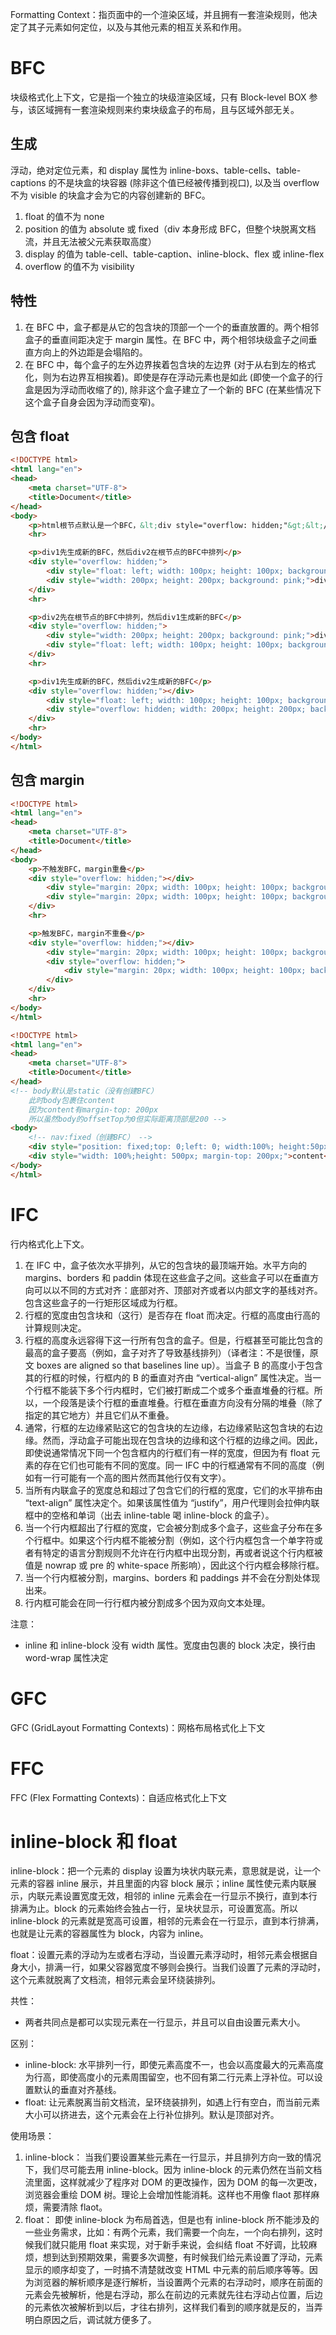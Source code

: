 Formatting Context：指页面中的一个渲染区域，并且拥有一套渲染规则，他决定了其子元素如何定位，以及与其他元素的相互关系和作用。

# BFC

块级格式化上下文，它是指一个独立的块级渲染区域，只有 Block-level BOX 参与，该区域拥有一套渲染规则来约束块级盒子的布局，且与区域外部无关。

## 生成

浮动，绝对定位元素，和 display 属性为 inline-boxs、table-cells、table-captions 的不是块盒的块容器 (除非这个值已经被传播到视口), 以及当 overflow 不为 visible 的块盒才会为它的内容创建新的 BFC。

1.  float 的值不为 none
2.  position 的值为 absolute 或 fixed（div 本身形成 BFC，但整个块脱离文档流，并且无法被父元素获取高度）
3.  display 的值为 table-cell、table-caption、inline-block、flex 或 inline-flex
4.  overflow 的值不为 visibility

## 特性

1.  在 BFC 中，盒子都是从它的包含块的顶部一个一个的垂直放置的。两个相邻盒子的垂直间距决定于 margin 属性。在 BFC 中，两个相邻块级盒子之间垂直方向上的外边距是会塌陷的。
2.  在 BFC 中，每个盒子的左外边界挨着包含块的左边界 (对于从右到左的格式化，则为右边界互相挨着)。即使是存在浮动元素也是如此 (即使一个盒子的行盒是因为浮动而收缩了的), 除非这个盒子建立了一个新的 BFC (在某些情况下这个盒子自身会因为浮动而变窄)。

## 包含 float

```html
<!DOCTYPE html>
<html lang="en">
<head>
	<meta charset="UTF-8">
	<title>Document</title>
</head>
<body>
	<p>html根节点默认是一个BFC，&lt;div style="overflow: hidden;"&gt;&lt;/div&gt;生成多个新的BFC</p>
	<hr>

	<p>div1先生成新的BFC，然后div2在根节点的BFC中排列</p>
	<div style="overflow: hidden;">
		<div style="float: left; width: 100px; height: 100px; background: lightgreen;">div1</div>
		<div style="width: 200px; height: 200px; background: pink;">div2</div>
	</div>
	<hr>

	<p>div2先在根节点的BFC中排列，然后div1生成新的BFC</p>
	<div style="overflow: hidden;">
		<div style="width: 200px; height: 200px; background: pink;">div2</div>
		<div style="float: left; width: 100px; height: 100px; background: lightgreen;">div1</div>
	</div>
	<hr>

	<p>div1先生成新的BFC，然后div2生成新的BFC</p>
	<div style="overflow: hidden;"></div>
		<div style="float: left; width: 100px; height: 100px; background: lightgreen;">div1</div>
		<div style="overflow: hidden; width: 200px; height: 200px; background: pink;">div2</div>
	</div>
	<hr>
</body>
</html>	
```

## 包含 margin

```html
<!DOCTYPE html>
<html lang="en">
<head>
	<meta charset="UTF-8">
	<title>Document</title>
</head>
<body>
	<p>不触发BFC，margin重叠</p>
	<div style="overflow: hidden;"></div>
		<div style="margin: 20px; width: 100px; height: 100px; background: lightgreen;">div1</div>
		<div style="margin: 20px; width: 100px; height: 100px; background: pink;">div2</div>
	</div>
	<hr>

	<p>触发BFC，margin不重叠</p>
	<div style="overflow: hidden;"></div>
		<div style="margin: 20px; width: 100px; height: 100px; background: lightgreen;">div1</div>
		<div style="overflow: hidden;">
			<div style="margin: 20px; width: 100px; height: 100px; background: pink;">div2</div>
		</div>
	</div>
	<hr>
</body>
</html>
```

```html
<!DOCTYPE html>
<html lang="en">
<head>
	<meta charset="UTF-8">
	<title>Document</title>
</head>
<!-- body默认是static（没有创建BFC）
    此时body包裹住content
    因为content有margin-top: 200px
    所以虽然body的offsetTop为0但实际距离顶部是200 -->
<body>
	<!-- nav:fixed（创建BFC） -->
	<div style="position: fixed;top: 0;left: 0; width:100%; height:50px; background: rgba(0,0,0,0.5);">nav</div>
	<div style="width: 100%;height: 500px; margin-top: 200px;">content</div>
</body>
</html>
```

# IFC

行内格式化上下文。

1.  在 IFC 中，盒子依次水平排列，从它的包含块的最顶端开始。水平方向的 margins、borders 和 paddin 体现在这些盒子之间。这些盒子可以在垂直方向可以以不同的方式对齐：底部对齐、顶部对齐或者以内部文字的基线对齐。包含这些盒子的一行矩形区域成为行框。
2.  行框的宽度由包含块和（这行）是否存在 float 而决定。行框的高度由行高的计算规则决定。
3.  行框的高度永远容得下这一行所有包含的盒子。但是，行框甚至可能比包含的最高的盒子要高（例如，盒子对齐了导致基线排列）（译者注：不是很懂，原文 boxes are aligned so that baselines line up）。当盒子 B 的高度小于包含其的行框的时候，行框内的 B 的垂直对齐由 “vertical-align” 属性决定。当一个行框不能装下多个行内框时，它们被打断成二个或多个垂直堆叠的行框。所以，一个段落是读个行框的垂直堆叠。行框在垂直方向没有分隔的堆叠（除了指定的其它地方）并且它们从不重叠。
4.  通常，行框的左边缘紧贴这它的包含块的左边缘，右边缘紧贴这包含块的右边缘。然而，浮动盒子可能出现在包含块的边缘和这个行框的边缘之间。因此，即使说通常情况下同一个包含框内的行框们有一样的宽度，但因为有 float 元素的存在它们也可能有不同的宽度。同一 IFC 中的行框通常有不同的高度（例如有一行可能有一个高的图片然而其他行仅有文字）。
5.  当所有内联盒子的宽度总和超过了包含它们的行框的宽度，它们的水平排布由 “text-align” 属性决定个。如果该属性值为 “justify”，用户代理则会拉伸内联框中的空格和单词（出去 inline-table 喝 inline-block 的盒子）。
6.  当一个行内框超出了行框的宽度，它会被分割成多个盒子，这些盒子分布在多个行框中。如果这个行内框不能被分割（例如，这个行内框包含一个单字符或者有特定的语言分割规则不允许在行内框中出现分割，再或者说这个行内框被值是 nowrap 或 pre 的 white-space 所影响），因此这个行内框会移除行框。
7.  当一个行内框被分割，margins、borders 和 paddings 并不会在分割处体现出来。
8.  行内框可能会在同一行行框内被分割成多个因为双向文本处理。

注意：

-   inline 和 inline-block 没有 width 属性。宽度由包裹的 block 决定，换行由 word-wrap 属性决定

# GFC

GFC (GridLayout Formatting Contexts)：网格布局格式化上下文

# FFC

FFC (Flex Formatting Contexts)：自适应格式化上下文

# inline-block 和 float

inline-block：把一个元素的 display 设置为块状内联元素，意思就是说，让一个元素的容器 inline 展示，并且里面的内容 block 展示；inline 属性使元素内联展示，内联元素设置宽度无效，相邻的 inline 元素会在一行显示不换行，直到本行排满为止。block 的元素始终会独占一行，呈块状显示，可设置宽高。所以 inline-block 的元素就是宽高可设置，相邻的元素会在一行显示，直到本行排满，也就是让元素的容器属性为 block，内容为 inline。

float：设置元素的浮动为左或者右浮动，当设置元素浮动时，相邻元素会根据自身大小，排满一行，如果父容器宽度不够则会换行。当我们设置了元素的浮动时，这个元素就脱离了文档流，相邻元素会呈环绕装排列。

共性：

-   两者共同点是都可以实现元素在一行显示，并且可以自由设置元素大小。

区别：

-   inline-block: 水平排列一行，即使元素高度不一，也会以高度最大的元素高度为行高，即使高度小的元素周围留空，也不回有第二行元素上浮补位。可以设置默认的垂直对齐基线。
-   float: 让元素脱离当前文档流，呈环绕装排列，如遇上行有空白，而当前元素大小可以挤进去，这个元素会在上行补位排列。默认是顶部对齐。

使用场景：

1.  inline-block： 当我们要设置某些元素在一行显示，并且排列方向一致的情况下，我们尽可能去用 inline-block。因为 inline-block 的元素仍然在当前文档流里面，这样就减少了程序对 DOM 的更改操作，因为 DOM 的每一次更改，浏览器会重绘 DOM 树。理论上会增加性能消耗。这样也不用像 flaot 那样麻烦，需要清除 flaot。
2.  float： 即使 inline-block 为布局首选，但是也有 inline-block 所不能涉及的一些业务需求，比如：有两个元素，我们需要一个向左，一个向右排列，这时候我们就只能用 float 来实现，对于新手来说，会纠结 float 不好调，比较麻烦，想到达到预期效果，需要多次调整，有时候我们给元素设置了浮动，元素显示的顺序却变了，一时搞不清楚就改变 HTML 中元素的前后顺序等等。因为浏览器的解析顺序是逐行解析，当设置两个元素的右浮动时，顺序在前面的元素会先被解析，他是右浮动，那么在前边的元素就先往右浮动占位置，后边的元素依次被解析到以后，才往右排列，这样我们看到的顺序就是反的，当弄明白原因之后，调试就方便多了。
